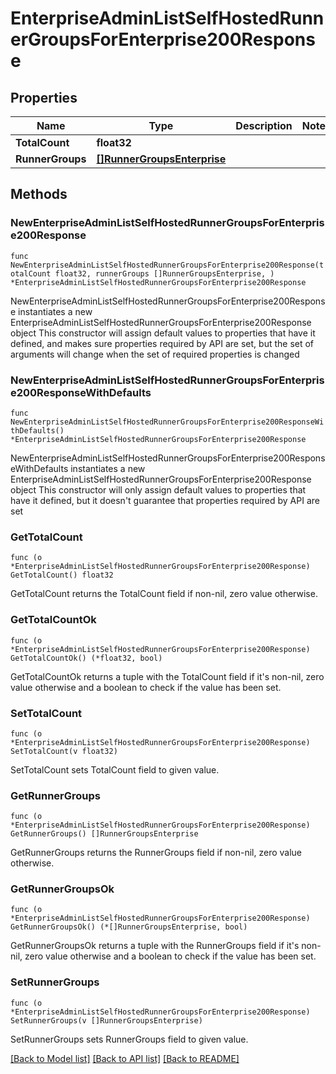 # EnterpriseAdminListSelfHostedRunnerGroupsForEnterprise200Response

## Properties

Name | Type | Description | Notes
------------ | ------------- | ------------- | -------------
**TotalCount** | **float32** |  | 
**RunnerGroups** | [**[]RunnerGroupsEnterprise**](RunnerGroupsEnterprise.md) |  | 

## Methods

### NewEnterpriseAdminListSelfHostedRunnerGroupsForEnterprise200Response

`func NewEnterpriseAdminListSelfHostedRunnerGroupsForEnterprise200Response(totalCount float32, runnerGroups []RunnerGroupsEnterprise, ) *EnterpriseAdminListSelfHostedRunnerGroupsForEnterprise200Response`

NewEnterpriseAdminListSelfHostedRunnerGroupsForEnterprise200Response instantiates a new EnterpriseAdminListSelfHostedRunnerGroupsForEnterprise200Response object
This constructor will assign default values to properties that have it defined,
and makes sure properties required by API are set, but the set of arguments
will change when the set of required properties is changed

### NewEnterpriseAdminListSelfHostedRunnerGroupsForEnterprise200ResponseWithDefaults

`func NewEnterpriseAdminListSelfHostedRunnerGroupsForEnterprise200ResponseWithDefaults() *EnterpriseAdminListSelfHostedRunnerGroupsForEnterprise200Response`

NewEnterpriseAdminListSelfHostedRunnerGroupsForEnterprise200ResponseWithDefaults instantiates a new EnterpriseAdminListSelfHostedRunnerGroupsForEnterprise200Response object
This constructor will only assign default values to properties that have it defined,
but it doesn't guarantee that properties required by API are set

### GetTotalCount

`func (o *EnterpriseAdminListSelfHostedRunnerGroupsForEnterprise200Response) GetTotalCount() float32`

GetTotalCount returns the TotalCount field if non-nil, zero value otherwise.

### GetTotalCountOk

`func (o *EnterpriseAdminListSelfHostedRunnerGroupsForEnterprise200Response) GetTotalCountOk() (*float32, bool)`

GetTotalCountOk returns a tuple with the TotalCount field if it's non-nil, zero value otherwise
and a boolean to check if the value has been set.

### SetTotalCount

`func (o *EnterpriseAdminListSelfHostedRunnerGroupsForEnterprise200Response) SetTotalCount(v float32)`

SetTotalCount sets TotalCount field to given value.


### GetRunnerGroups

`func (o *EnterpriseAdminListSelfHostedRunnerGroupsForEnterprise200Response) GetRunnerGroups() []RunnerGroupsEnterprise`

GetRunnerGroups returns the RunnerGroups field if non-nil, zero value otherwise.

### GetRunnerGroupsOk

`func (o *EnterpriseAdminListSelfHostedRunnerGroupsForEnterprise200Response) GetRunnerGroupsOk() (*[]RunnerGroupsEnterprise, bool)`

GetRunnerGroupsOk returns a tuple with the RunnerGroups field if it's non-nil, zero value otherwise
and a boolean to check if the value has been set.

### SetRunnerGroups

`func (o *EnterpriseAdminListSelfHostedRunnerGroupsForEnterprise200Response) SetRunnerGroups(v []RunnerGroupsEnterprise)`

SetRunnerGroups sets RunnerGroups field to given value.



[[Back to Model list]](../README.md#documentation-for-models) [[Back to API list]](../README.md#documentation-for-api-endpoints) [[Back to README]](../README.md)


